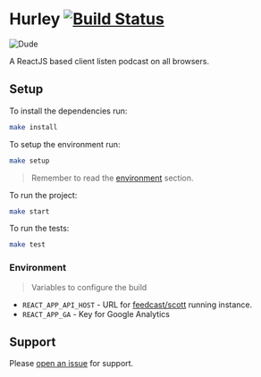 # Hurley [![Build Status](https://travis-ci.org/feedcast/hurley.svg?branch=master)](https://travis-ci.org/feedcast/hurley)

![Dude](http://i.imgur.com/mmDOAgm.jpg)

A ReactJS based client listen podcast on all browsers.

## Setup

To install the dependencies run:

```sh
make install
```

To setup the environment run:

```sh
make setup
```

> Remember to read the [environment](#environment) section.

To run the project:

```sh
make start
```

To run the tests:

```sh
make test
```

### Environment
> Variables to configure the build

* `REACT_APP_API_HOST` - URL for [feedcast/scott](https://github.com/feedcast/scott) running instance.
* `REACT_APP_GA` - Key for Google Analytics

## Support

Please [open an issue](https://github.com/feedcast/hurley/issues/new) for support.
